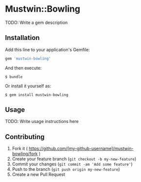 # Mustwin::Bowling

TODO: Write a gem description

## Installation

Add this line to your application's Gemfile:

```ruby
gem 'mustwin-bowling'
```

And then execute:

    $ bundle

Or install it yourself as:

    $ gem install mustwin-bowling

## Usage

TODO: Write usage instructions here

## Contributing

1. Fork it ( https://github.com/[my-github-username]/mustwin-bowling/fork )
2. Create your feature branch (`git checkout -b my-new-feature`)
3. Commit your changes (`git commit -am 'Add some feature'`)
4. Push to the branch (`git push origin my-new-feature`)
5. Create a new Pull Request
